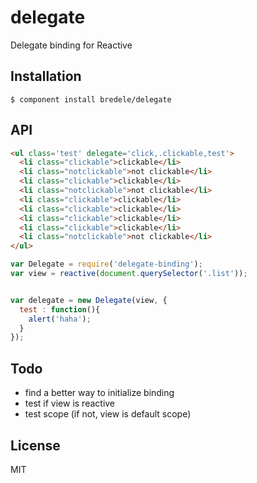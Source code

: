 
# delegate

  Delegate binding for Reactive

## Installation

    $ component install bredele/delegate

## API
```html
<ul class='test' delegate='click,.clickable,test'>
  <li class="clickable">clickable</li>
  <li class="notclickable">not clickable</li>
  <li class="clickable">clickable</li>
  <li class="notclickable">not clickable</li>
  <li class="clickable">clickable</li>
  <li class="clickable">clickable</li>
  <li class="clickable">clickable</li>
  <li class="clickable">clickable</li>
  <li class="notclickable">not clickable</li>
</ul>
```

```js
var Delegate = require('delegate-binding');
var view = reactive(document.querySelector('.list'));


var delegate = new Delegate(view, {
  test : function(){
    alert('haha');
  }
});

```
   
## Todo
  * find a better way to initialize binding
  * test if view is reactive
  * test scope (if not, view is default scope)

## License

  MIT
